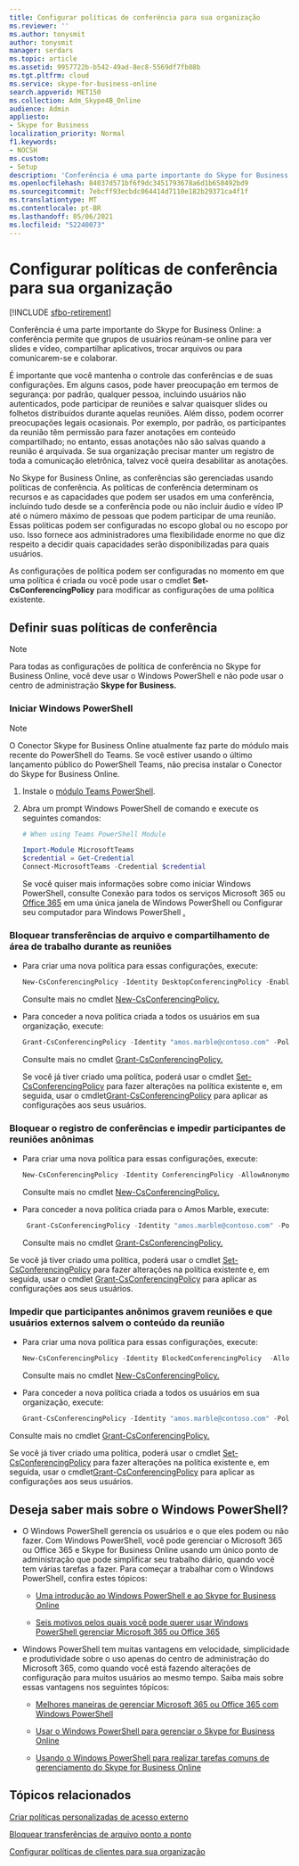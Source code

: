 ```yaml
---
title: Configurar políticas de conferência para sua organização
ms.reviewer: ''
ms.author: tonysmit
author: tonysmit
manager: serdars
ms.topic: article
ms.assetid: 9957722b-b542-49ad-8ec8-5569df7fb08b
ms.tgt.pltfrm: cloud
ms.service: skype-for-business-online
search.appverid: MET150
ms.collection: Adm_Skype4B_Online
audience: Admin
appliesto:
- Skype for Business
localization_priority: Normal
f1.keywords:
- NOCSH
ms.custom:
- Setup
description: 'Conferência é uma parte importante do Skype for Business Online: a conferência permite que grupos de usuários reúnam-se online para ver slides e vídeo, compartilhar aplicativos, trocar arquivos ou para comunicarem-se e colaborar.'
ms.openlocfilehash: 84037d571bf6f9dc3451793678a6d1b650492bd9
ms.sourcegitcommit: 7ebcff93ecbdc064414d7110e182b29371ca4f1f
ms.translationtype: MT
ms.contentlocale: pt-BR
ms.lasthandoff: 05/06/2021
ms.locfileid: "52240073"
---
```

# <a name="set-up-conferencing-policies-for-your-organization"></a>Configurar políticas de conferência para sua organização

[!INCLUDE [sfbo-retirement](../../Hub/includes/sfbo-retirement.md)]

Conferência é uma parte importante do Skype for Business Online: a conferência permite que grupos de usuários reúnam-se online para ver slides e vídeo, compartilhar aplicativos, trocar arquivos ou para comunicarem-se e colaborar.
  
É importante que você mantenha o controle das conferências e de suas configurações. Em alguns casos, pode haver preocupação em termos de segurança: por padrão, qualquer pessoa, incluindo usuários não autenticados, pode participar de reuniões e salvar quaisquer slides ou folhetos distribuídos durante aquelas reuniões. Além disso, podem ocorrer preocupações legais ocasionais. Por exemplo, por padrão, os participantes da reunião têm permissão para fazer anotações em conteúdo compartilhado; no entanto, essas anotações não são salvas quando a reunião é arquivada. Se sua organização precisar manter um registro de toda a comunicação eletrônica, talvez você queira desabilitar as anotações. 
  
No Skype for Business Online, as conferências são gerenciadas usando políticas de conferência. As políticas de conferência determinam os recursos e as capacidades que podem ser usados em uma conferência, incluindo tudo desde se a conferência pode ou não incluir áudio e vídeo IP até o número máximo de pessoas que podem participar de uma reunião. Essas políticas podem ser configuradas no escopo global ou no escopo por uso. Isso fornece aos administradores uma flexibilidade enorme no que diz respeito a decidir quais capacidades serão disponibilizadas para quais usuários.
  
As configurações de política podem ser configuradas no momento em que uma política é criada ou você pode usar o cmdlet **Set-CsConferencingPolicy** para modificar as configurações de uma política existente.
  
## <a name="set-your-conferencing-policies"></a>Definir suas políticas de conferência

> [!NOTE]
> Para todas as configurações de política de conferência no Skype for Business Online, você  deve usar o Windows PowerShell e não pode usar o centro de administração **Skype for Business.** 

### <a name="start-windows-powershell"></a>Iniciar Windows PowerShell

 > [!Note]
> O Conector Skype for Business Online atualmente faz parte do módulo mais recente do PowerShell do Teams. Se você estiver usando o último lançamento público do PowerShell Teams, não precisa instalar o Conector do Skype for Business Online.
1. Instale o [módulo Teams PowerShell](/microsoftteams/teams-powershell-install).
    
2. Abra um prompt Windows PowerShell de comando e execute os seguintes comandos: 

   ```powershell
   # When using Teams PowerShell Module 
   
   Import-Module MicrosoftTeams
   $credential = Get-Credential
   Connect-MicrosoftTeams -Credential $credential
   ```
   Se você quiser mais informações sobre como iniciar Windows PowerShell, consulte Conexão para todos os serviços Microsoft 365 ou [Office 365](/microsoft-365/enterprise/connect-to-all-microsoft-365-services-in-a-single-windows-powershell-window) em uma única janela de Windows PowerShell ou Configurar seu computador para Windows PowerShell [.](../set-up-your-computer-for-windows-powershell/set-up-your-computer-for-windows-powershell.md)
      
### <a name="block-file-transfers-and-desktop-sharing-during-meetings"></a>Bloquear transferências de arquivo e compartilhamento de área de trabalho durante as reuniões

- Para criar uma nova política para essas configurações, execute:
   
   ```powershell
   New-CsConferencingPolicy -Identity DesktopConferencingPolicy -EnableAppDesktopSharing None  $true -EnableFileTransfer $false
   ```
   Consulte mais no cmdlet [New-CsConferencingPolicy.](/powershell/module/skype/New-CsConferencingPolicy)
    
- Para conceder a nova política criada a todos os usuários em sua organização, execute:
   
   ```powershell
   Grant-CsConferencingPolicy -Identity "amos.marble@contoso.com" -PolicyName DesktopConferencingPolicy
   ```
   Consulte mais no cmdlet [Grant-CsConferencingPolicy.](/powershell/module/skype/Grant-CsConferencingPolicy)
    
  Se você já tiver criado uma política, poderá usar o cmdlet [Set-CsConferencingPolicy](/powershell/module/skype/Set-CsConferencingPolicy) para fazer alterações na política existente e, em seguida, usar o cmdlet[Grant-CsConferencingPolicy](/powershell/module/skype/Grant-CsConferencingPolicy) para aplicar as configurações aos seus usuários.
  
### <a name="block-recording-of-conferences-and-prevent-anonymous-meeting-participants"></a>Bloquear o registro de conferências e impedir participantes de reuniões anônimas

- Para criar uma nova política para essas configurações, execute: 
   
   ```powershell
   New-CsConferencingPolicy -Identity ConferencingPolicy -AllowAnonymousParticipantsInMeetings  $false -AllowConferenceRecording $false
   ```
   Consulte mais no cmdlet [New-CsConferencingPolicy.](/powershell/module/skype/New-CsConferencingPolicy)
    
- Para conceder a nova política criada para o Amos Marble, execute:
   
   ```powershell
    Grant-CsConferencingPolicy -Identity "amos.marble@contoso.com" -PolicyName ConferencingPolicy
   ```
   Consulte mais no cmdlet [Grant-CsConferencingPolicy.](/powershell/module/skype/Grant-CsConferencingPolicy)
    
Se você já tiver criado uma política, poderá usar o cmdlet [Set-CsConferencingPolicy](/powershell/module/skype/Set-CsConferencingPolicy) para fazer alterações na política existente e, em seguida, usar o cmdlet [Grant-CsConferencingPolicy](/powershell/module/skype/Grant-CsConferencingPolicy) para aplicar as configurações aos seus usuários.
  
### <a name="block-anonymous-participants-from-recording-meetings-and-external-users-from-saving-meeting-content"></a>Impedir que participantes anônimos gravem reuniões e que usuários externos salvem o conteúdo da reunião

- Para criar uma nova política para essas configurações, execute:  
   
   ```powershell
   New-CsConferencingPolicy -Identity BlockedConferencingPolicy  -AllowExternalUsersToRecordMeeting  $false -AllowExternalUsersToSaveContent $false 
   ```
   Consulte mais no cmdlet [New-CsConferencingPolicy.](/powershell/module/skype/New-CsConferencingPolicy)
    
- Para conceder a nova política criada a todos os usuários em sua organização, execute:
    
 
   ```powershell
   Grant-CsConferencingPolicy -Identity "amos.marble@contoso.com" -PolicyName BlockedConferencingPolicy
   ```

Consulte mais no cmdlet [Grant-CsConferencingPolicy.](/powershell/module/skype/Grant-CsConferencingPolicy)
    
Se você já tiver criado uma política, poderá usar o cmdlet [Set-CsConferencingPolicy](/powershell/module/skype/Set-CsConferencingPolicy) para fazer alterações na política existente e, em seguida, usar o cmdlet[Grant-CsConferencingPolicy](/powershell/module/skype/Grant-CsConferencingPolicy) para aplicar as configurações aos seus usuários.
  
## <a name="want-to-know-more-about-windows-powershell"></a>Deseja saber mais sobre o Windows PowerShell?

- O Windows PowerShell gerencia os usuários e o que eles podem ou não fazer. Com Windows PowerShell, você pode gerenciar o Microsoft 365 ou Office 365 e Skype for Business Online usando um único ponto de administração que pode simplificar seu trabalho diário, quando você tem várias tarefas a fazer. Para começar a trabalhar com o Windows PowerShell, confira estes tópicos:
    
  - [Uma introdução ao Windows PowerShell e ao Skype for Business Online](../set-up-your-computer-for-windows-powershell/set-up-your-computer-for-windows-powershell.md)
    
  - [Seis motivos pelos quais você pode querer usar Windows PowerShell gerenciar Microsoft 365 ou Office 365](/microsoft-365/enterprise/why-you-need-to-use-microsoft-365-powershell)
    
- Windows PowerShell tem muitas vantagens em velocidade, simplicidade e produtividade sobre o uso apenas do centro de administração do Microsoft 365, como quando você está fazendo alterações de configuração para muitos usuários ao mesmo tempo. Saiba mais sobre essas vantagens nos seguintes tópicos:
    
  - [Melhores maneiras de gerenciar Microsoft 365 ou Office 365 com Windows PowerShell](/previous-versions//dn568025(v=technet.10))
    
  - [Usar o Windows PowerShell para gerenciar o Skype for Business Online](../set-up-your-computer-for-windows-powershell/set-up-your-computer-for-windows-powershell.md)
    
  - [Usando o Windows PowerShell para realizar tarefas comuns de gerenciamento do Skype for Business Online](../set-up-your-computer-for-windows-powershell/set-up-your-computer-for-windows-powershell.md)

## <a name="related-topics"></a>Tópicos relacionados
[Criar políticas personalizadas de acesso externo](create-custom-external-access-policies.md)

[Bloquear transferências de arquivo ponto a ponto](block-point-to-point-file-transfers.md)

[Configurar políticas de clientes para sua organização](set-up-client-policies-for-your-organization.md)

  
